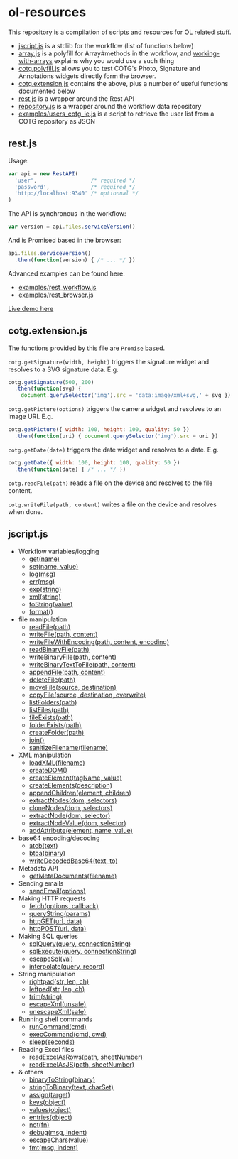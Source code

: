 
# ol-resources

This repository is a compilation of scripts and resources for OL related stuff.

 - [jscript.js][1] is a stdlib for the workflow (list of functions below)
 - [array.js][7] is a polyfill for Array#methods in the workflow, and
     [working-with-arrays][8] explains why you would use a such thing
 - [cotg.polyfill.js][2] allows you to test COTG's Photo, Signature and
     Annotations widgets directly form the browser.
 - [cotg.extension.js][3] contains the above, plus a number of useful functions
     documented below
 - [rest.js][4] is a wrapper around the Rest API
 - [repository.js][5] is a wrapper around the workflow data repository
 - [examples/users_cotg_ie.js][6] is a script to retrieve the user list from a
     COTG repository as JSON

## rest.js

Usage:
```js
var api = new RestAPI(
  'user',                 /* required */
  'password',             /* required */
  'http://localhost:9340' /* optionnal */
)
```
The API is synchronous in the workflow:
```js
var version = api.files.serviceVersion()
```
And is Promised based in the browser:
```js
api.files.serviceVersion()
  .then(function(version) { /* ... */ })
```

Advanced examples can be found here:
 - [examples/rest_workflow.js](https://github.com/romgrk/ol-resources/blob/master/examples/rest_workflow.js)
 - [examples/rest_browser.js](https://github.com/romgrk/ol-resources/blob/master/examples/rest_browser.js)

[Live demo here](http://jsfiddle.net/romgrk/94rLnfez/)

## cotg.extension.js

The functions provided by this file are `Promise` based.

`cotg.getSignature(width, height)` triggers the signature widget and resolves to
a SVG signature data. E.g.
```js
cotg.getSignature(500, 200)
  .then(function(svg) {
    document.querySelector('img').src = 'data:image/xml+svg,' + svg })
```

`cotg.getPicture(options)` triggers the camera widget and resolves to
an image URI. E.g.
```js
cotg.getPicture({ width: 100, height: 100, quality: 50 })
  .then(function(uri) { document.querySelector('img').src = uri })
```

`cotg.getDate(date)` triggers the date widget and resolves to a date. E.g.
```js
cotg.getDate({ width: 100, height: 100, quality: 50 })
  .then(function(date) { /* ... */ })
```

`cotg.readFile(path)` reads a file on the device and resolves to the file content.

`cotg.writeFile(path, content)` writes a file on the device and resolves when
done.


## jscript.js
 - Workflow variables/logging
   - [get(name)](https://github.com/romgrk/ol-resources/blob/master/jscript.js#L14)
   - [set(name, value)](https://github.com/romgrk/ol-resources/blob/master/jscript.js#L15)
   - [log(msg)](https://github.com/romgrk/ol-resources/blob/master/jscript.js#L16)
   - [err(msg)](https://github.com/romgrk/ol-resources/blob/master/jscript.js#L17)
   - [exp(string)](https://github.com/romgrk/ol-resources/blob/master/jscript.js#L18)
   - [xml(string)](https://github.com/romgrk/ol-resources/blob/master/jscript.js#L19)
   - [toString(value)](https://github.com/romgrk/ol-resources/blob/master/jscript.js#L20)
   - [format()](https://github.com/romgrk/ol-resources/blob/master/jscript.js#L22)
 - file manipulation
   - [readFile(path)](https://github.com/romgrk/ol-resources/blob/master/jscript.js#L34)
   - [writeFile(path, content)](https://github.com/romgrk/ol-resources/blob/master/jscript.js#L42)
   - [writeFileWithEncoding(path, content, encoding)](https://github.com/romgrk/ol-resources/blob/master/jscript.js#L49)
   - [readBinaryFile(path)](https://github.com/romgrk/ol-resources/blob/master/jscript.js#L59)
   - [writeBinaryFile(path, content)](https://github.com/romgrk/ol-resources/blob/master/jscript.js#L67)
   - [writeBinaryTextToFile(path, content)](https://github.com/romgrk/ol-resources/blob/master/jscript.js#L76)
   - [appendFile(path, content)](https://github.com/romgrk/ol-resources/blob/master/jscript.js#L98)
   - [deleteFile(path)](https://github.com/romgrk/ol-resources/blob/master/jscript.js#L105)
   - [moveFile(source, destination)](https://github.com/romgrk/ol-resources/blob/master/jscript.js#L111)
   - [copyFile(source, destination, overwrite)](https://github.com/romgrk/ol-resources/blob/master/jscript.js#L116)
   - [listFolders(path)](https://github.com/romgrk/ol-resources/blob/master/jscript.js#L121)
   - [listFiles(path)](https://github.com/romgrk/ol-resources/blob/master/jscript.js#L131)
   - [fileExists(path)](https://github.com/romgrk/ol-resources/blob/master/jscript.js#L149)
   - [folderExists(path)](https://github.com/romgrk/ol-resources/blob/master/jscript.js#L154)
   - [createFolder(path)](https://github.com/romgrk/ol-resources/blob/master/jscript.js#L159)
   - [join()](https://github.com/romgrk/ol-resources/blob/master/jscript.js#L177)
   - [sanitizeFilename(filename)](https://github.com/romgrk/ol-resources/blob/master/jscript.js#L181)
 - XML manipulation
   - [loadXML(filename)](https://github.com/romgrk/ol-resources/blob/master/jscript.js#L191)
   - [createDOM()](https://github.com/romgrk/ol-resources/blob/master/jscript.js#L200)
   - [createElement(tagName, value)](https://github.com/romgrk/ol-resources/blob/master/jscript.js#L210)
   - [createElements(description)](https://github.com/romgrk/ol-resources/blob/master/jscript.js#L222)
   - [appendChildren(element, children)](https://github.com/romgrk/ol-resources/blob/master/jscript.js#L233)
   - [extractNodes(dom, selectors)](https://github.com/romgrk/ol-resources/blob/master/jscript.js#L239)
   - [cloneNodes(dom, selectors)](https://github.com/romgrk/ol-resources/blob/master/jscript.js#L249)
   - [extractNode(dom, selector)](https://github.com/romgrk/ol-resources/blob/master/jscript.js#L253)
   - [extractNodeValue(dom, selector)](https://github.com/romgrk/ol-resources/blob/master/jscript.js#L257)
   - [addAttribute(element, name, value)](https://github.com/romgrk/ol-resources/blob/master/jscript.js#L267)
 - base64 encoding/decoding
   - [atob(text)](https://github.com/romgrk/ol-resources/blob/master/jscript.js#L283)
   - [btoa(binary)](https://github.com/romgrk/ol-resources/blob/master/jscript.js#L292)
   - [writeDecodedBase64(text, to)](https://github.com/romgrk/ol-resources/blob/master/jscript.js#L301)
 - Metadata API
   - [getMetaDocuments(filename)](https://github.com/romgrk/ol-resources/blob/master/jscript.js#L338)
 - Sending emails
   - [sendEmail(options)](https://github.com/romgrk/ol-resources/blob/master/jscript.js#L412)
 - Making HTTP requests
   - [fetch(options, callback)](https://github.com/romgrk/ol-resources/blob/master/jscript.js#L465)
   - [queryString(params)](https://github.com/romgrk/ol-resources/blob/master/jscript.js#L515)
   - [httpGET(url, data)](https://github.com/romgrk/ol-resources/blob/master/jscript.js#L523)
   - [httpPOST(url, data)](https://github.com/romgrk/ol-resources/blob/master/jscript.js#L530)
 - Making SQL queries
   - [sqlQuery(query, connectionString)](https://github.com/romgrk/ol-resources/blob/master/jscript.js#L544)
   - [sqlExecute(query, connectionString)](https://github.com/romgrk/ol-resources/blob/master/jscript.js#L569)
   - [escapeSql(val)](https://github.com/romgrk/ol-resources/blob/master/jscript.js#L577)
   - [interpolate(query, record)](https://github.com/romgrk/ol-resources/blob/master/jscript.js#L581)
 - String manipulation
   - [rightpad(str, len, ch)](https://github.com/romgrk/ol-resources/blob/master/jscript.js#L603)
   - [leftpad(str, len, ch)](https://github.com/romgrk/ol-resources/blob/master/jscript.js#L611)
   - [trim(string)](https://github.com/romgrk/ol-resources/blob/master/jscript.js#L619)
   - [escapeXml(unsafe)](https://github.com/romgrk/ol-resources/blob/master/jscript.js#L623)
   - [unescapeXml(safe)](https://github.com/romgrk/ol-resources/blob/master/jscript.js#L635)
 - Running shell commands
   - [runCommand(cmd)](https://github.com/romgrk/ol-resources/blob/master/jscript.js#L653)
   - [execCommand(cmd, cwd)](https://github.com/romgrk/ol-resources/blob/master/jscript.js#L658)
   - [sleep(seconds)](https://github.com/romgrk/ol-resources/blob/master/jscript.js#L666)
 - Reading Excel files
   - [readExcelAsRows(path, sheetNumber)](https://github.com/romgrk/ol-resources/blob/master/jscript.js#L678)
   - [readExcelAsJS(path, sheetNumber)](https://github.com/romgrk/ol-resources/blob/master/jscript.js#L715)
 - & others
   - [binaryToString(binary)](https://github.com/romgrk/ol-resources/blob/master/jscript.js#L740)
   - [stringToBinary(text, charSet)](https://github.com/romgrk/ol-resources/blob/master/jscript.js#L750)
   - [assign(target)](https://github.com/romgrk/ol-resources/blob/master/jscript.js#L768)
   - [keys(object)](https://github.com/romgrk/ol-resources/blob/master/jscript.js#L779)
   - [values(object)](https://github.com/romgrk/ol-resources/blob/master/jscript.js#L786)
   - [entries(object)](https://github.com/romgrk/ol-resources/blob/master/jscript.js#L793)
   - [not(fn)](https://github.com/romgrk/ol-resources/blob/master/jscript.js#L806)
   - [debug(msg, indent)](https://github.com/romgrk/ol-resources/blob/master/jscript.js#L820)
   - [escapeChars(value)](https://github.com/romgrk/ol-resources/blob/master/jscript.js#L842)
   - [fmt(msg, indent)](https://github.com/romgrk/ol-resources/blob/master/jscript.js#L846)


[1]: https://github.com/romgrk/ol-resources/blob/master/jscript.js
[2]: https://github.com/romgrk/ol-resources/blob/master/dist/cotg.polyfill.js
[3]: https://github.com/romgrk/ol-resources/blob/master/dist/cotg.extension.js
[4]: https://github.com/romgrk/ol-resources/blob/master/rest.js
[5]: https://github.com/romgrk/ol-resources/blob/master/repository.js
[6]: https://github.com/romgrk/ol-resources/blob/master/examples/users_cotg_ie.js
[7]: https://github.com/romgrk/ol-resources/blob/master/array.js
[8]: https://github.com/romgrk/ol-resources/blob/master/working-with-arrays.md

